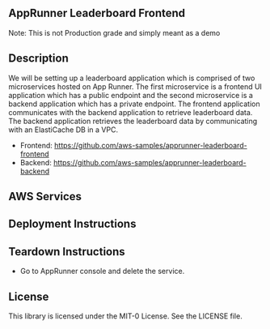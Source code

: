 ## AppRunner Leaderboard Frontend
Note: This is not Production grade and simply meant as a demo


## Description
We will be setting up a leaderboard application which is comprised of two microservices hosted on App Runner. The first microservice is a frontend UI application which has a public endpoint and the second microservice is a backend application which has a private endpoint. The frontend application communicates with the backend application to retrieve leaderboard data. The backend application retrieves the leaderboard data by communicating with an ElastiCache DB in a VPC.

* Frontend: https://github.com/aws-samples/apprunner-leaderboard-frontend
* Backend: https://github.com/aws-samples/apprunner-leaderboard-backend

## AWS Services

## Deployment Instructions


## Teardown Instructions
- Go to AppRunner console and delete the service.

## License

This library is licensed under the MIT-0 License. See the LICENSE file.

